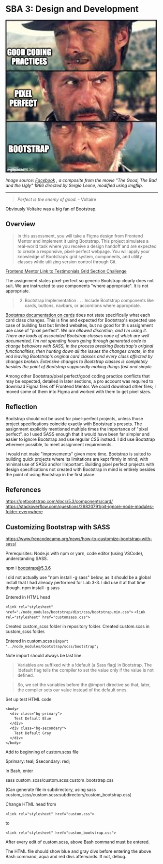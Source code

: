 # SBA 3: Design and Development

![When Bootstrap meets Pixel Perfect meets Good Coding Practices](./tgtbtu.png)

*Image source: [Facebook](https://www.facebook.com/movieclips/photos/throwback-clip-the-good-the-bad-and-the-ugly-standoff-httpswwwyoutubecomwatchv5p/10153171726572139/?_rdr) , a composite from the movie "The Good, The Bad and the Ugly" 1966 directed by Sergio Leone, modified using imgflip.*

---

>*Perfect is the enemy of good.* - Voltaire

Obviously Voltaire was a big fan of Bootstrap.

## Overview

>In this assessment, you will take a Figma design from Frontend Mentor and implement it using Bootstrap. This project simulates a real-world task where you receive a design handoff and are expected to create a responsive, pixel-perfect webpage. You will apply your knowledge of Bootstrap’s grid system, components, and utility classes while utilizing version control through Git.

[Frontend Mentor Link to Testimonials Grid Section Challenge](https://www.frontendmentor.io/challenges/testimonials-grid-section-Nnw6J7Un7)

The assignment states pixel-perfect so generic Bootstrap clearly does not suit.  We are instructed to use components "where appropriate".  It is not appropriate.

>2. Bootstrap Implementation . . . Include Bootstrap components like cards, buttons, navbars, or accordions where appropriate.

[Bootstrap documentation on cards](https://getbootstrap.com/docs/5.3/components/card/) does not state specifically what each card class changes.  This is fine and expected for Bootstrap's expected use case of building fast but limited websites, but no good for this assignment use case of "pixel perfect".  *We are allowed discretion, and I'm using it.  There are loads of associated Bootstrap classes none of which are well documented, I'm not spending hours going through generated code to change behaviors with SASS, in the process breaking Bootstrap's original functionalities, then hunting down all the issues the changes create, in the end leaving Bootstrap's original card classes and every class affected by changes broken.  Extensive changes to Bootstrap classes is completely besides the point of Bootstrap supposedly making things fast and simple.*

Among other Bootstrap/pixel perfect/good coding practice conflicts that may be expected, detailed in later sections, a pro account was required to download Figma files off Frontend Mentor.  We could download other files; I moved some of them into Figma and worked with them to get pixel sizes.

## Reflection

Bootstrap should not be used for pixel-perfect projects, unless those project specifications coincide exactly with Bootstrap's presets.  The assignment explicitly mentioned multiple times the importance of "pixel perfect", so I used SASS enough that it would have been far simpler and easier to ignore Bootstrap and use regular CSS instead.  I did use Bootstrap wherever possible, to meet assignment requirements.

I would not make "improvements" given more time.  Bootstrap is suited to building quick projects where its limitations are kept firmly in mind, with minimal use of SASS and/or !important.  Building pixel perfect projects with design specifications not created with Bootstrap in mind is entirely besides the point of using Bootstrap in the first place.

## References

https://getbootstrap.com/docs/5.3/components/card/
https://stackoverflow.com/questions/29820791/git-ignore-node-modules-folder-everywhere

## Customizing Bootstrap with SASS

https://www.freecodecamp.org/news/how-to-customize-bootstrap-with-sass/

Prerequisites:  Node.js with npm or yarn, code editor (using VSCode), understanding SASS.

npm i bootstrap@5.3.6

I did not actually use "npm install -g sass" below, as it should be a global install that I had already performed for Lab 3-3.  I did use it at that time though. 
npm install -g sass

Entered in HTML head

`<link rel="stylesheet" href="./node_modules/bootstrap/dist/css/bootstrap.min.css">`
`<link rel="stylesheet" href="customsass.css">`

Created custom_scss folder in repository folder.
Created custom.scss in custom_scss folder.

Entered in custom.scss
`@import "../node_modules/bootstrap/scss/bootstrap";`

Note import should always be last line.

>Variables are suffixed with a !default (a Sass flag) in Bootstrap. The !default flag tells the compiler to set the value only if the value is not defined.

>So, we set the variables before the @import directive so that, later, the compiler sets our value instead of the default ones.

Set up test HTML code

```
<body>
  <div class="bg-primary">
    Test Default Blue
  </div>
  <div class="bg-secondary">
    Test Default Gray
  </div>
</body>
```

Add to beginning of custom.scss file

$primary: teal;
$secondary: red;

In Bash, enter

sass custom_scss/custom.scss:custom_bootstrap.css

(Can generate file in subdirectory, using sass custom_scss/custom.scss:subdirectory/custom_bootstrap.css)

Change HTML head from

`<link rel="stylesheet" href="custom.css">`

to

`<link rel="stylesheet" href="custom_bootstrap.css">`

After every edit of custom.scss, above Bash command must be entered.

The HTML file should show blue and gray divs before entering the above Bash command, aqua and red divs afterwards.  If not, debug.